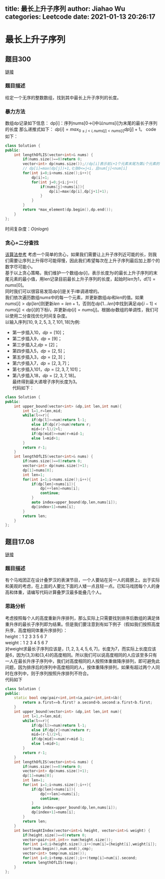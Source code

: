 title: 最长上升子序列
author: Jiahao Wu
categories: Leetcode
date: 2021-01-13 20:26:17
---
# 最长上升子序列

## 题目300

[链接](https://leetcode-cn.com/problems/longest-increasing-subsequence/)

### 题目描述

给定一个无序的整数数组，找到其中最长上升子序列的长度。

### 暴力方法

数组dp记录如下信息：
dp[i]：序列nums[0->i]中以nums[i]为末尾的最长子序列的长度
那么递推式如下：
$dp[i]=max_{0\leq j<i,nums[j]<nums[i]}dp[j]+1$。
code如下：
```C++
class Solution {
public:
    int lengthOfLIS(vector<int>& nums) {
        if(nums.size()==0)return 0;
        vector<int> dp(nums.size());//dp[i]表示前i+1个元素末尾为第i个元素的最长上升子序列长度，一定有性质：if i<j then dp[i]<dp[j]
        // dp[i]=max(dp[j])+1,七张0<=j<i，且num[j]<num[i]
        for(int i=0;i<nums.size();i++){
            dp[i]=1;
            for(int j=0;j<i;j++){
                if(nums[j]<nums[i]){
                    dp[i]=max(dp[i],dp[j+1]+1);
                }
            }
        }
        return *max_element(dp.begin(),dp.end());
    }
};
```
时间复杂度：$O(nlogn)$

### 贪心+二分查找

[该算法参考](https://leetcode-cn.com/problemslongest-increasing-subsequence/solution/zui-chang-shang-sheng-zi-xu-lie-by-leetcode-soluti/)
考虑一个简单的贪心，如果我们需要让上升子序列近可能的长，则我们需要让序列上升得尽可能得慢，因此我们希望每次在上升子序列最后加上那个的数字尽可能小。  
基于以上贪心策略，我们维护一个数组$dp[i]$，表示长度为i的最长上升子序列的末尾元素的最小值，用len记录目前最长上升子序列的长度，起始时$len$为1，$d[1]=nums[0]$。  
同时我们可以很容易发现$dp[i]$是关于$i$单调递增的。  
我们依次遍历数组$nums$中的每一个元素，并更新数组$dp$和$len$的值。如果$nums[i]>dp[len]$则更新$len=len+1$，否则在$dp[1...len]$中找到满足$dp[i-1]<nums[j]<dp[i]$的下标$i$，并更新$dp[i]=nums[j]$。根据$dp$数组的单调性，我们可以使用二分查找优化时间复杂度。  
以输入序列$[10,9,2,5,3,7,101,18]$为例:
- 第一步插入10，$dp=[10]$；  
- 第二步插入9，$dp=[9]$；  
- 第三步插入2,$dp=[2]$；  
- 第四步插入5，$dp=[2,5]$；  
- 第五步插入3，$dp=[2,3]$；  
- 第六步插入7，$dp=[2,3,7]$；  
- 第七步插入101，$dp=[2,3,7,101]$；  
- 第八步插入18，$dp=[2,3,7,18]$。  
最终得到最大递增子序列长度为3。  
代码如下：
```C++
class Solution {
public:
    int upper_bound(vector<int> &dp,int len,int num){
        int l=1,r=len,mid;
        while(l<=r){
            if(dp[l]>=num)return l-1;
            else if(dp[r]<num)return r;
            mid=(r-l)/2+l;
            if(dp[mid]>=num)r=mid-1;
            else l=mid+1;
        }
        return r-1;
    }
    int lengthOfLIS(vector<int>& nums) {
        if(nums.size()==0)return 0;
        vector<int> dp(nums.size()+1);
        dp[1]=nums[0];
        int len=1;
        for(int i=1;i<nums.size();i++){
            if(dp[len]<nums[i]){
                dp[++len]=nums[i];
                continue;
            }
            auto index=upper_bound(dp,len,nums[i]);
            dp[index+1]=nums[i];
        }
        return len;
    }
};
```



## 题目17.08

[链接](https://leetcode-cn.com/problems/circus-tower-lcci/)

### 题目描述

有个马戏团正在设计叠罗汉的表演节目，一个人要站在另一人的肩膀上。出于实际和美观的考虑，在上面的人要比下面的人矮一点且轻一点。已知马戏团每个人的身高和体重，请编写代码计算叠罗汉最多能叠几个人。

### 思路分析

考虑按照每个人的高度重新升序排列，那么实际上只需要找到排序后数组的满足体重升序的最长子序列即为结果。但是我们要注意到有如下例子（假如我们按照高度升序，高度相同体重升序排列）：  
height：1 2 3 3 5 6 7  
weight：1 2 3 4 5 6 7  
对weight求最长子序列应该是，$[1,2,3,4,5,6,7]$，长度为7，而实际上长度应该是6，因为{3,3}和{3,4}的高度相同。所以我们可以说高度相同的人应该至多只有一人在最长升序子序列中，我们对高度相同的人按照体重做降序排列，即可避免此问题，因为排序后的序列中高度相同的人，按体重降序排列，如果有超过两个人同时在序列中，则于序列按照升序排列不符合。  
代码如下
```C++
class Solution {
public:
    static bool cmp(pair<int,int>&a,pair<int,int>&b){
        return a.first==b.first? a.second>b.second:a.first<b.first;
    }
    int upper_bound(vector<int> &dp,int len,int num){
        int l=1,r=len,mid;
        while(l<=r){
            if(dp[l]>=num)return l-1;
            else if(dp[r]<num)return r;
            mid=(r-l)/2+l;
            if(dp[mid]>=num)r=mid-1;
            else l=mid+1;
        }
        return r-1;
    }
    int lengthOfLIS(vector<int>& nums) {
        if(nums.size()==0)return 0;
        vector<int> dp(nums.size()+1);
        dp[1]=nums[0];
        int len=1;
        for(int i=1;i<nums.size();i++){
            if(dp[len]<nums[i]){
                dp[++len]=nums[i];
                continue;
            }
            auto index=upper_bound(dp,len,nums[i]);
            dp[index+1]=nums[i];
        }
        return len;
    }
    int bestSeqAtIndex(vector<int>& height, vector<int>& weight) {
        if(height.size()==0)return 0;
        vector<pair<int,int>> num(height.size());
        for(int i=0;i<height.size();i++)num[i]={height[i],weight[i]};
        sort(num.begin(),num.end(),cmp);
        vector<int> temp(num.size());
        for(int i=0;i<temp.size();i++)temp[i]=num[i].second;
        return lengthOfLIS(temp);
    }
};
```